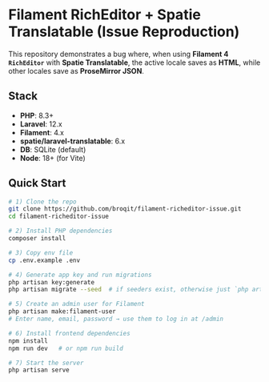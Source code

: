 # Filament RichEditor + Spatie Translatable (Issue Reproduction)

This repository demonstrates a bug where, when using **Filament 4 `RichEditor`** with **Spatie Translatable**, the active locale saves as **HTML**, while other locales save as **ProseMirror JSON**.

## Stack
- **PHP**: 8.3+
- **Laravel**: 12.x
- **Filament**: 4.x
- **spatie/laravel-translatable**: 6.x
- **DB**: SQLite (default)
- **Node**: 18+ (for Vite)

## Quick Start

```bash
# 1) Clone the repo
git clone https://github.com/broqit/filament-richeditor-issue.git
cd filament-richeditor-issue

# 2) Install PHP dependencies
composer install

# 3) Copy env file
cp .env.example .env

# 4) Generate app key and run migrations
php artisan key:generate
php artisan migrate --seed  # if seeders exist, otherwise just `php artisan migrate`

# 5) Create an admin user for Filament
php artisan make:filament-user
# Enter name, email, password → use them to log in at /admin

# 6) Install frontend dependencies
npm install
npm run dev   # or npm run build

# 7) Start the server
php artisan serve
